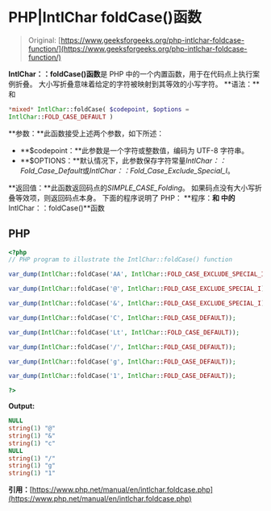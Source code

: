 # PHP|IntlChar foldCase()函数

> Original: [https://www.geeksforgeeks.org/php-intlchar-foldcase-function/](https://www.geeksforgeeks.org/php-intlchar-foldcase-function/)

**IntlChar：：foldCase()函数**是 PHP 中的一个内置函数，用于在代码点上执行案例折叠。 大小写折叠意味着给定的字符被映射到其等效的小写字符。
**语法：**和

```php
*mixed* IntlChar::foldCase( $codepoint, $options = 
IntlChar::FOLD_CASE_DEFAULT )
```

**参数：**此函数接受上述两个参数，如下所述：

*   **$codepoint：**此参数是一个字符或整数值，编码为 UTF-8 字符串。
*   **$OPTIONS：**默认情况下，此参数保存字符常量*IntlChar：：Fold_Case_Default*或*IntlChar：：Fold_Case_Exclude_Special_I*。

**返回值：**此函数返回码点的*SIMPLE_CASE_Folding*。 如果码点没有大小写折叠等效项，则返回码点本身。
下面的程序说明了 PHP：
**程序：**和
中的**IntlChar：：foldCase()**函数

## PHP

```php
<?php
// PHP program to illustrate the IntlChar::foldCase() function

var_dump(IntlChar::foldCase('AA', IntlChar::FOLD_CASE_EXCLUDE_SPECIAL_I));

var_dump(IntlChar::foldCase('@', IntlChar::FOLD_CASE_EXCLUDE_SPECIAL_I));

var_dump(IntlChar::foldCase('&', IntlChar::FOLD_CASE_EXCLUDE_SPECIAL_I));

var_dump(IntlChar::foldCase('C', IntlChar::FOLD_CASE_DEFAULT));

var_dump(IntlChar::foldCase('Lt', IntlChar::FOLD_CASE_DEFAULT));

var_dump(IntlChar::foldCase('/', IntlChar::FOLD_CASE_DEFAULT));

var_dump(IntlChar::foldCase('g', IntlChar::FOLD_CASE_DEFAULT));

var_dump(IntlChar::foldCase('1', IntlChar::FOLD_CASE_DEFAULT));

?>
```

**Output:** 

```php
NULL
string(1) "@"
string(1) "&"
string(1) "c"
NULL
string(1) "/"
string(1) "g"
string(1) "1"
```

**引用：**[https://www.php.net/manual/en/intlchar.foldcase.php](https://www.php.net/manual/en/intlchar.foldcase.php)
